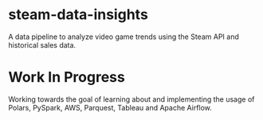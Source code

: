 # steam-data-insights
 A data pipeline to analyze video game trends using the Steam API and historical sales data.

# Work In Progress
Working towards the goal of learning about and implementing the usage of Polars, PySpark, AWS, Parquest, Tableau and Apache Airflow. 